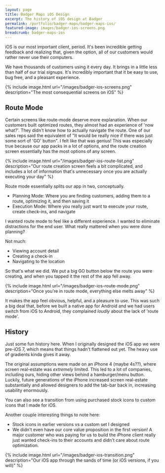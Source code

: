 ```yaml
---
layout: page
title: Badger Maps iOS Design
excerpt: The history of iOS design at Badger
permalink: /portfolio/badger-maps/badger-maps-ios/
featured-image: images/badger-ios-screens.png
breadcrumb: badger-maps-ios
---
```


iOS is our most important client, period. It's been incredible getting feedback and realizing that, given the option, all of our customers would rather never use their computers. 

We have thousands of customers using it every day. It brings in a little less than half of our trial signups. It's incredibly important that it be easy to use, bug free, and a pleasant experience. 

{% include image.html url="/images/badger-ios-screens.png" description="The most consequential screens on iOS" %}

## Route Mode

Certain screens like route-mode deserve more explanation. When our customers built optimized routes, they almost had an experience of 'now what?'. They didn't know how to actually navigate the route. One of our sales reps said the equivalent of "It would be really nice if there was just some sort of 'GO' button". I felt like that was genius! This was especially true because our app packs in a lot of options, and the route creation screen essentially has the most options of any screen.

{% include image.html url="/images/badger-ios-route-list.png" description="Our route creation screen feels a bit complicated, and includes a lot of information that's unnecessary once you are actually executing your day" %}

Route mode essentially splits our app in two, conceptually. 
- Planning Mode: Where you are finding customers, adding them to a route, optimizing it, and then saving it
- Execution Mode: Where you really just want to execute your route, create check-ins, and navigate

I wanted route mode to feel like a different experience. I wanted to eliminate distractions for the end user. What really mattered when you were done planning? 

Not much:
- Viewing account detail
- Creating a check-in
- Navigating to the location

So that's what we did. We put a big GO button below the route you were creating, and when you tapped it the rest of the app fell away. 

{% include image.html url="/images/badger-ios-route-mode.png" description="Once you're in route mode, everything else melts away" %}

It makes the app feel obvious, helpful, and a pleasure to use. This was such a big deal that, before we built a native app for Android and we had users switch from iOS to Android, they complained *loudly* about the lack of 'route mode'.

## History

Just some fun history here. When I originally designed the iOS app we were pre-iOS 7, which means that things hadn't flattened out yet. The heavy use of gradients kinda gives it away.

The original assumptions were made on an iPhone 4 (maybe 4s??), where screen real-estate was *extremely* limited. This led to a lot of companies, including ours, hiding other views behind a hamburger/menu button. Luckily, future generations of the iPhone increased screen real-estate substantially and allowed designers to add the tab-bar back in, increasing usability enormously.

You can also see a transition from using purchased stock icons to custom icons that I made for iOS. 

Another couple interesting things to note here:
- Stock icons in earlier versions vs a custom set I designed
- We didn't even have our core value proposition in the first version! A major customer who was paying for us to build the iPhone client really just wanted check-ins to their accounts and didn't care about route optimization.

{% include image.html url="/images/badger-ios-transition.png" description="Our iOS app through the sands of time (or iOS versions, if you will)" %}